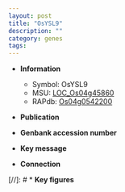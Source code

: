 ```yaml
---
layout: post
title: "OsYSL9"
description: ""
category: genes
tags: 
---
```


* **Information**  
    + Symbol: OsYSL9  
    + MSU: [LOC_Os04g45860](http://rice.uga.edu/cgi-bin/ORF_infopage.cgi?orf=LOC_Os04g45860)  
    + RAPdb: [Os04g0542200](http://rapdb.dna.affrc.go.jp/viewer/gbrowse_details/irgsp1?name=Os04g0542200)  

* **Publication**  

* **Genbank accession number**  

* **Key message**  

* **Connection**  

[//]: # * **Key figures**  


